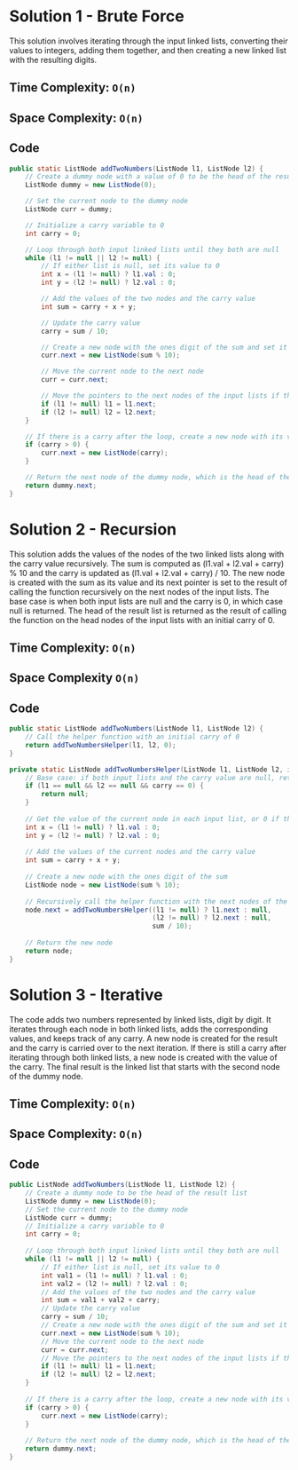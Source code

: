 # Solution 1 - Brute Force

This solution involves iterating through the input linked lists, converting their values to integers, adding them together, and then creating a new linked list with the resulting digits.


## Time Complexity: `O(n)`
## Space Complexity: `O(n)`



## Code

```java
public static ListNode addTwoNumbers(ListNode l1, ListNode l2) {
    // Create a dummy node with a value of 0 to be the head of the result list
    ListNode dummy = new ListNode(0);

    // Set the current node to the dummy node
    ListNode curr = dummy;

    // Initialize a carry variable to 0
    int carry = 0;

    // Loop through both input linked lists until they both are null
    while (l1 != null || l2 != null) {
        // If either list is null, set its value to 0
        int x = (l1 != null) ? l1.val : 0;
        int y = (l2 != null) ? l2.val : 0;

        // Add the values of the two nodes and the carry value
        int sum = carry + x + y;

        // Update the carry value
        carry = sum / 10;

        // Create a new node with the ones digit of the sum and set it as the next node of the current node
        curr.next = new ListNode(sum % 10);

        // Move the current node to the next node
        curr = curr.next;

        // Move the pointers to the next nodes of the input lists if they are not null
        if (l1 != null) l1 = l1.next;
        if (l2 != null) l2 = l2.next;
    }

    // If there is a carry after the loop, create a new node with its value and set it as the next node of the current node
    if (carry > 0) {
        curr.next = new ListNode(carry);
    }

    // Return the next node of the dummy node, which is the head of the result list
    return dummy.next;
}


```

# Solution 2 - Recursion

This solution adds the values of the nodes of the two linked lists along with the carry value recursively. The sum is computed as (l1.val + l2.val + carry) % 10 and the carry is updated as (l1.val + l2.val + carry) / 10. The new node is created with the sum as its value and its next pointer is set to the result of calling the function recursively on the next nodes of the input lists. The base case is when both input lists are null and the carry is 0, in which case null is returned. The head of the result list is returned as the result of calling the function on the head nodes of the input lists with an initial carry of 0.


## Time Complexity: `O(n)`
## Space Complexity `O(n)`

## Code

```java
public static ListNode addTwoNumbers(ListNode l1, ListNode l2) {
    // Call the helper function with an initial carry of 0
    return addTwoNumbersHelper(l1, l2, 0);
}

private static ListNode addTwoNumbersHelper(ListNode l1, ListNode l2, int carry) {
    // Base case: if both input lists and the carry value are null, return null
    if (l1 == null && l2 == null && carry == 0) {
        return null;
    }
    
    // Get the value of the current node in each input list, or 0 if the list is null
    int x = (l1 != null) ? l1.val : 0;
    int y = (l2 != null) ? l2.val : 0;
    
    // Add the values of the current nodes and the carry value
    int sum = carry + x + y;
    
    // Create a new node with the ones digit of the sum
    ListNode node = new ListNode(sum % 10);
    
    // Recursively call the helper function with the next nodes of the input lists and the carry value
    node.next = addTwoNumbersHelper((l1 != null) ? l1.next : null,
                                    (l2 != null) ? l2.next : null,
                                    sum / 10);
                                    
    // Return the new node
    return node;
}
```

# Solution 3 - Iterative

The code adds two numbers represented by linked lists, digit by digit. It iterates through each node in both linked lists, adds the corresponding values, and keeps track of any carry. A new node is created for the result and the carry is carried over to the next iteration. If there is still a carry after iterating through both linked lists, a new node is created with the value of the carry. The final result is the linked list that starts with the second node of the dummy node.

## Time Complexity: `O(n)`
## Space Complexity: `O(n)`

## Code

```java
public ListNode addTwoNumbers(ListNode l1, ListNode l2) {
    // Create a dummy node to be the head of the result list
    ListNode dummy = new ListNode(0);
    // Set the current node to the dummy node
    ListNode curr = dummy;
    // Initialize a carry variable to 0
    int carry = 0;
    
    // Loop through both input linked lists until they both are null
    while (l1 != null || l2 != null) {
        // If either list is null, set its value to 0
        int val1 = (l1 != null) ? l1.val : 0;
        int val2 = (l2 != null) ? l2.val : 0;
        // Add the values of the two nodes and the carry value
        int sum = val1 + val2 + carry;
        // Update the carry value
        carry = sum / 10;
        // Create a new node with the ones digit of the sum and set it as the next node of the current node
        curr.next = new ListNode(sum % 10);
        // Move the current node to the next node
        curr = curr.next;
        // Move the pointers to the next nodes of the input lists if they are not null
        if (l1 != null) l1 = l1.next;
        if (l2 != null) l2 = l2.next;
    }
    
    // If there is a carry after the loop, create a new node with its value and set it as the next node of the current node
    if (carry > 0) {
        curr.next = new ListNode(carry);
    }
    
    // Return the next node of the dummy node, which is the head of the result list
    return dummy.next;
}



```